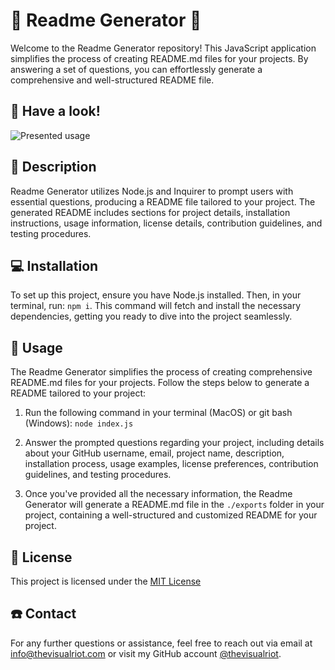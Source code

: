 # 📄 Readme Generator 📄

Welcome to the Readme Generator repository! This JavaScript application simplifies the process of creating README.md files for your projects. By answering a set of questions, you can effortlessly generate a comprehensive and well-structured README file.

## 👀 Have a look!

![Presented usage](./assets/presentation.gif)

## 📝 Description

Readme Generator utilizes Node.js and Inquirer to prompt users with essential questions, producing a README file tailored to your project. The generated README includes sections for project details, installation instructions, usage information, license details, contribution guidelines, and testing procedures.

## 💻 Installation

To set up this project, ensure you have Node.js installed. Then, in your terminal, run: `npm i`. This command will fetch and install the necessary dependencies, getting you ready to dive into the project seamlessly.


## 🍴 Usage

The Readme Generator simplifies the process of creating comprehensive README.md files for your projects. Follow the steps below to generate a README tailored to your project:

1. Run the following command in your terminal (MacOS) or git bash (Windows): `node index.js`

2. Answer the prompted questions regarding your project, including details about your GitHub username, email, project name, description, installation process, usage examples, license preferences, contribution guidelines, and testing procedures.

3. Once you've provided all the necessary information, the Readme Generator will generate a README.md file in the `./exports` folder in your project, containing a well-structured and customized README for your project.

## 📜 License

This project is licensed under the [MIT License](https://choosealicense.com/licenses/mit/)

## ☎️ Contact

For any further questions or assistance, feel free to reach out via email at info@thevisualriot.com or visit my GitHub account [@thevisualriot](https://www.github.com/thevisualriot).
